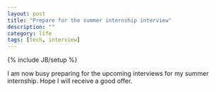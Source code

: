 ```yaml
---
layout: post
title: "Prepare for the summer internship interview"
description: ""
category: life
tags: [tech, interview]
---
```

{% include JB/setup %}

I am now busy preparing for the upcoming interviews for my summer internship. Hope I will receive a good offer.